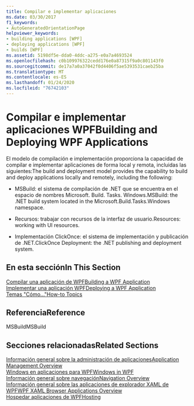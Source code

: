 ```yaml
---
title: Compilar e implementar aplicaciones
ms.date: 03/30/2017
f1_keywords:
- AutoGeneratedOrientationPage
helpviewer_keywords:
- building applications [WPF]
- deploying applications [WPF]
- builds [WPF]
ms.assetid: 5198df5e-dda0-4ddc-a275-e0a7a4693524
ms.openlocfilehash: c0b109976322cedd176e0a87315f9a0c801143f0
ms.sourcegitcommit: de17a7a0a37042f0d4406f5ae5393531caeb25ba
ms.translationtype: MT
ms.contentlocale: es-ES
ms.lasthandoff: 01/24/2020
ms.locfileid: "76742103"
---
```

# <a name="building-and-deploying-wpf-applications"></a><span data-ttu-id="2c552-102">Compilar e implementar aplicaciones WPF</span><span class="sxs-lookup"><span data-stu-id="2c552-102">Building and Deploying WPF Applications</span></span>
<span data-ttu-id="2c552-103">El modelo de compilación e implementación proporciona la capacidad de compilar e implementar aplicaciones de forma local y remota, incluidas las siguientes:</span><span class="sxs-lookup"><span data-stu-id="2c552-103">The build and deployment model provides the capability to build and deploy applications locally and remotely, including the following:</span></span>  
  
- <span data-ttu-id="2c552-104">MSBuild: el sistema de compilación de .NET que se encuentra en el espacio de nombres Microsoft. Build. Tasks. Windows.</span><span class="sxs-lookup"><span data-stu-id="2c552-104">MSBuild: the .NET build system located in the Microsoft.Build.Tasks.Windows namespace.</span></span>  
  
- <span data-ttu-id="2c552-105">Recursos: trabajar con recursos de la interfaz de usuario.</span><span class="sxs-lookup"><span data-stu-id="2c552-105">Resources: working with UI resources.</span></span>  
  
- <span data-ttu-id="2c552-106">Implementación ClickOnce: el sistema de implementación y publicación de .NET.</span><span class="sxs-lookup"><span data-stu-id="2c552-106">ClickOnce Deployment: the .NET publishing and deployment system.</span></span>  
  
## <a name="in-this-section"></a><span data-ttu-id="2c552-107">En esta sección</span><span class="sxs-lookup"><span data-stu-id="2c552-107">In This Section</span></span>  
 [<span data-ttu-id="2c552-108">Compilar una aplicación de WPF</span><span class="sxs-lookup"><span data-stu-id="2c552-108">Building a WPF Application</span></span>](building-a-wpf-application-wpf.md)  
 [<span data-ttu-id="2c552-109">Implementar una aplicación WPF</span><span class="sxs-lookup"><span data-stu-id="2c552-109">Deploying a WPF Application</span></span>](deploying-a-wpf-application-wpf.md)  
 [<span data-ttu-id="2c552-110">Temas "Cómo..."</span><span class="sxs-lookup"><span data-stu-id="2c552-110">How-to Topics</span></span>](build-and-deploy-how-to-topics.md)  
  
## <a name="reference"></a><span data-ttu-id="2c552-111">Referencia</span><span class="sxs-lookup"><span data-stu-id="2c552-111">Reference</span></span>  
 <span data-ttu-id="2c552-112">MSBuild</span><span class="sxs-lookup"><span data-stu-id="2c552-112">MSBuild</span></span>  
  
## <a name="related-sections"></a><span data-ttu-id="2c552-113">Secciones relacionadas</span><span class="sxs-lookup"><span data-stu-id="2c552-113">Related Sections</span></span>  
 [<span data-ttu-id="2c552-114">Información general sobre la administración de aplicaciones</span><span class="sxs-lookup"><span data-stu-id="2c552-114">Application Management Overview</span></span>](application-management-overview.md)  
  [<span data-ttu-id="2c552-115">Windows en aplicaciones para WPF</span><span class="sxs-lookup"><span data-stu-id="2c552-115">Windows in WPF</span></span>](windows-in-wpf-applications.md)  
  [<span data-ttu-id="2c552-116">Información general sobre navegación</span><span class="sxs-lookup"><span data-stu-id="2c552-116">Navigation Overview</span></span>](navigation-overview.md)  
  [<span data-ttu-id="2c552-117">Información general sobre las aplicaciones de explorador XAML de WPF</span><span class="sxs-lookup"><span data-stu-id="2c552-117">WPF XAML Browser Applications Overview</span></span>](wpf-xaml-browser-applications-overview.md)  
  [<span data-ttu-id="2c552-118">Hospedar aplicaciones de WPF</span><span class="sxs-lookup"><span data-stu-id="2c552-118">Hosting</span></span>](hosting-wpf-applications.md)

